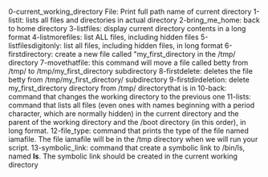 0-current_working_directory File: Print full path name of current directory
1-listit: lists all files and directories in actual directory
2-bring_me_home: back to home directory
3-listfiles: display current directory contents in a long format
4-listmorefiles: list ALL files, including hidden files
5-listfilesdigitonly: list all files, including hidden files, in long format
6-firstdirectory: create a new file called "my_first_directory in the /tmp/ directory
7-movethatfile: this command will move a file called betty from /tmp/ to /tmp/my_first_directory subdirectory
8-firstdelete: deletes the file betty from /tmp/my_first_directory/ subdirectory
9-firstdirdeletion: delete my_first_directory directory from /tmp/ directorythat is in 
10-back: command that changes the working directory to the previous one
11-lists: command that lists all files (even ones with names beginning with a period character, which are normally hidden) in the current directory and the parent of the working directory and the /boot directory (in this order), in long format.
12-file_type: command that prints the type of the file named iamafile. The file iamafile will be in the /tmp directory when we will run your script.
13-symbolic_link: command that create a symbolic link to /bin/ls, named __ls__. The symbolic link should be created in the current working directory 
